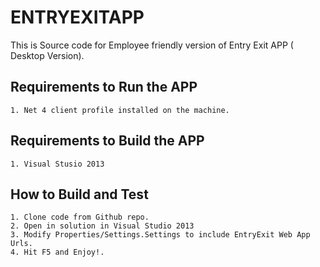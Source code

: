# ENTRYEXITAPP


This is Source code for Employee friendly version of Entry Exit APP ( Desktop Version).

## Requirements to Run the APP

    1. Net 4 client profile installed on the machine.

## Requirements to Build the APP

    1. Visual Stusio 2013

## How to Build and Test


    1. Clone code from Github repo.
    2. Open in solution in Visual Studio 2013
    3. Modify Properties/Settings.Settings to include EntryExit Web App Urls.
    4. Hit F5 and Enjoy!.
